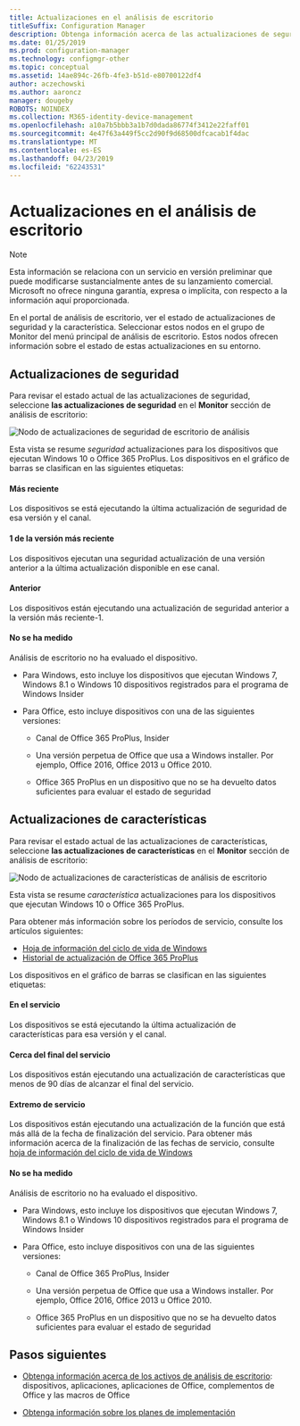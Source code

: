 ```yaml
---
title: Actualizaciones en el análisis de escritorio
titleSuffix: Configuration Manager
description: Obtenga información acerca de las actualizaciones de seguridad y la característica de análisis de escritorio.
ms.date: 01/25/2019
ms.prod: configuration-manager
ms.technology: configmgr-other
ms.topic: conceptual
ms.assetid: 14ae894c-26fb-4fe3-b51d-e80700122df4
author: aczechowski
ms.author: aaroncz
manager: dougeby
ROBOTS: NOINDEX
ms.collection: M365-identity-device-management
ms.openlocfilehash: a10a7b5bbb3a1b7d0dada86774f3412e22faff01
ms.sourcegitcommit: 4e47f63a449f5cc2d90f9d68500dfcacab1f4dac
ms.translationtype: MT
ms.contentlocale: es-ES
ms.lasthandoff: 04/23/2019
ms.locfileid: "62243531"
---
```

# <a name="updates-in-desktop-analytics"></a>Actualizaciones en el análisis de escritorio 

> [!Note]  
> Esta información se relaciona con un servicio en versión preliminar que puede modificarse sustancialmente antes de su lanzamiento comercial. Microsoft no ofrece ninguna garantía, expresa o implícita, con respecto a la información aquí proporcionada.  

En el portal de análisis de escritorio, ver el estado de actualizaciones de seguridad y la característica. Seleccionar estos nodos en el grupo de Monitor del menú principal de análisis de escritorio. Estos nodos ofrecen información sobre el estado de estas actualizaciones en su entorno. 



## <a name="security-updates"></a>Actualizaciones de seguridad

Para revisar el estado actual de las actualizaciones de seguridad, seleccione **las actualizaciones de seguridad** en el **Monitor** sección de análisis de escritorio:

![Nodo de actualizaciones de seguridad de escritorio de análisis](media/security-updates.png)

Esta vista se resume *seguridad* actualizaciones para los dispositivos que ejecutan Windows 10 o Office 365 ProPlus. Los dispositivos en el gráfico de barras se clasifican en las siguientes etiquetas:

#### <a name="latest"></a>Más reciente
Los dispositivos se está ejecutando la última actualización de seguridad de esa versión y el canal.

#### <a name="latest-1"></a>1 de la versión más reciente
Los dispositivos ejecutan una seguridad actualización de una versión anterior a la última actualización disponible en ese canal.

#### <a name="older"></a>Anterior
Los dispositivos están ejecutando una actualización de seguridad anterior a la versión más reciente-1.

#### <a name="not-measured"></a>No se ha medido
Análisis de escritorio no ha evaluado el dispositivo. 

- Para Windows, esto incluye los dispositivos que ejecutan Windows 7, Windows 8.1 o Windows 10 dispositivos registrados para el programa de Windows Insider  

- Para Office, esto incluye dispositivos con una de las siguientes versiones:  

    - Canal de Office 365 ProPlus, Insider  

    - Una versión perpetua de Office que usa a Windows installer. Por ejemplo, Office 2016, Office 2013 u Office 2010.  

    - Office 365 ProPlus en un dispositivo que no se ha devuelto datos suficientes para evaluar el estado de seguridad  



## <a name="feature-updates"></a>Actualizaciones de características

Para revisar el estado actual de las actualizaciones de características, seleccione **las actualizaciones de características** en el **Monitor** sección de análisis de escritorio:

![Nodo de actualizaciones de características de análisis de escritorio](media/feature-updates.png)

Esta vista se resume *característica* actualizaciones para los dispositivos que ejecutan Windows 10 o Office 365 ProPlus. 

Para obtener más información sobre los períodos de servicio, consulte los artículos siguientes: 
- [Hoja de información del ciclo de vida de Windows](https://support.microsoft.com/help/13853/windows-lifecycle-fact-sheet)  
- [Historial de actualización de Office 365 ProPlus](https://docs.microsoft.com/officeupdates/update-history-office365-proplus-by-date)  

Los dispositivos en el gráfico de barras se clasifican en las siguientes etiquetas:

#### <a name="in-service"></a>En el servicio
Los dispositivos se está ejecutando la última actualización de características para esa versión y el canal.  

#### <a name="near-end-of-service"></a>Cerca del final del servicio
Los dispositivos están ejecutando una actualización de características que menos de 90 días de alcanzar el final del servicio.

#### <a name="end-of-service"></a>Extremo de servicio
Los dispositivos están ejecutando una actualización de la función que está más allá de la fecha de finalización del servicio. Para obtener más información acerca de la finalización de las fechas de servicio, consulte [hoja de información del ciclo de vida de Windows](https://support.microsoft.com/help/13853/windows-lifecycle-fact-sheet)  <!-- {xlink into relevant section of UDR_monitoring}|-->

#### <a name="not-measured"></a>No se ha medido
Análisis de escritorio no ha evaluado el dispositivo. 

- Para Windows, esto incluye los dispositivos que ejecutan Windows 7, Windows 8.1 o Windows 10 dispositivos registrados para el programa de Windows Insider

- Para Office, esto incluye dispositivos con una de las siguientes versiones:  

    - Canal de Office 365 ProPlus, Insider  

    - Una versión perpetua de Office que usa a Windows installer. Por ejemplo, Office 2016, Office 2013 u Office 2010.  

    - Office 365 ProPlus en un dispositivo que no se ha devuelto datos suficientes para evaluar el estado de seguridad  



## <a name="next-steps"></a>Pasos siguientes

- [Obtenga información acerca de los activos de análisis de escritorio](/sccm/desktop-analytics/about-assets): dispositivos, aplicaciones, aplicaciones de Office, complementos de Office y las macros de Office  

- [Obtenga información sobre los planes de implementación](/sccm/desktop-analytics/about-deployment-plans)  

